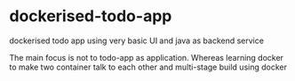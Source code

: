 # dockerised-todo-app
dockerised todo app using very basic UI and java as backend service


The main focus is not to todo-app as application.
Whereas learning docker to make two container talk to each other and multi-stage build using docker
